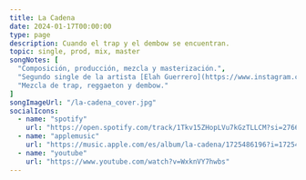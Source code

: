 ```yaml
---
title: La Cadena
date: 2024-01-17T00:00:00
type: page
description: Cuando el trap y el dembow se encuentran.
topic: single, prod, mix, master
songNotes: [
  "Composición, producción, mezcla y masterización.",
  "Segundo single de la artista [Elah Guerrero](https://www.instagram.com/yautiaprieta/).",
  "Mezcla de trap, reggaeton y dembow."
]
songImageUrl: "/la-cadena_cover.jpg"
socialIcons:
  - name: "spotify"
    url: "https://open.spotify.com/track/1Tkv15ZHopLVu7kGzTLLCM?si=27664fd4c1c14a90"
  - name: "applemusic"
    url: "https://music.apple.com/es/album/la-cadena/1725486196?i=1725486378"
  - name: "youtube"
    url: "https://www.youtube.com/watch?v=WxknVY7hwbs"
---
```

